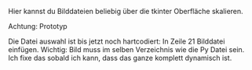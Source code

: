Hier kannst du Bilddateien beliebig über die tkinter Oberfläche skalieren. 

Achtung: Prototyp

Die Datei auswahl ist bis jetzt noch hartcodiert: In Zeile 21 Bilddatei einfügen. Wichtig: Bild muss im selben Verzeichnis wie die Py Datei sein. Ich fixe das sobald ich kann, dass das ganze komplett dynamisch ist. 
